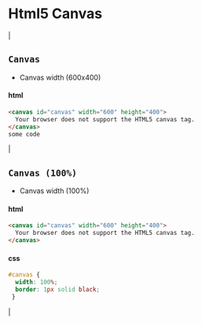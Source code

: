 # Html5 Canvas
|
## `Canvas`  
- Canvas width (600x400)
#### html 
```html
<canvas id="canvas" width="600" height="400">
  Your browser does not support the HTML5 canvas tag.
</canvas> 
some code
```
|
## `Canvas (100%)`

- Canvas width (100%)

#### html 
```html
<canvas id="canvas" width="600" height="400">
  Your browser does not support the HTML5 canvas tag.
</canvas> 
```
#### css
```css
#canvas {
  width: 100%;
  border: 1px solid black;
 }
 ```
|
